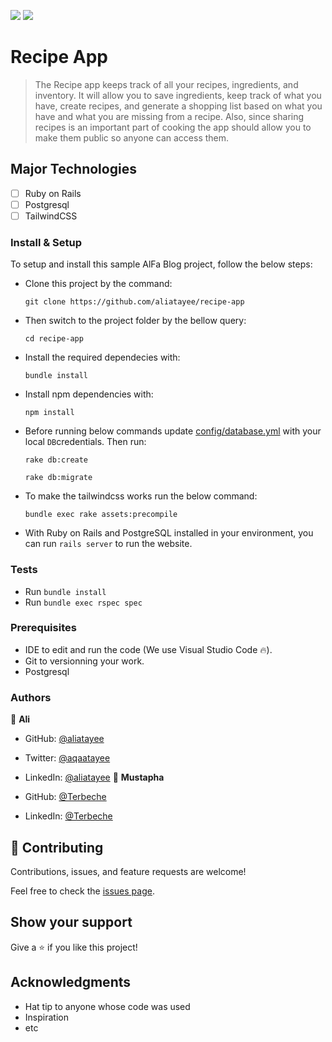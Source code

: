 ![](https://img.shields.io/badge/Ali-Atayee-yellow?labelColor=black)&nbsp;![](https://img.shields.io/badge/Mustapha-Terbeche-red?labelColor=blue)&nbsp;

# Recipe App

> The Recipe app keeps track of all your recipes, ingredients, and inventory. It will allow you to save ingredients, keep track of what you have, create recipes, and generate a shopping list based on what you have and what you are missing from a recipe. Also, since sharing recipes is an important part of cooking the app should allow you to make them public so anyone can access them.

## Major Technologies
- [ ] Ruby on Rails
- [ ] Postgresql
- [ ] TailwindCSS

### Install & Setup

To setup and install this sample AlFa Blog project, follow the below steps:
- Clone this project by the command: 
  ```
  git clone https://github.com/aliatayee/recipe-app
  ```

- Then switch to the project folder by the bellow query:

  ```
  cd recipe-app
  ```

- Install the required dependecies with:
  ```
  bundle install
  ```
- Install npm dependencies with: 
  ```
  npm install
  ```
- Before running below commands update [config/database.yml](./config/database.yml) with your local `DB`credentials. Then run:
    ```
    rake db:create
    ```
    ```
    rake db:migrate
    ```
- To make the tailwindcss works run the below command:
    ```
    bundle exec rake assets:precompile
    ```

- With Ruby on Rails and PostgreSQL installed in your environment, you can run `rails server` to run the website.
### Tests

- Run `bundle install`
- Run `bundle exec rspec spec`

### Prerequisites

- IDE to edit and run the code (We use Visual Studio Code 🔥).
- Git to versionning your work.
- Postgresql

### Authors
👤 **Ali**

- GitHub: [@aliatayee](https://github.com/aliatayee)
- Twitter: [@aqaatayee](https://twitter.com/aqaatayee)
- LinkedIn: [@aliatayee](https://www.linkedin.com/in/aliatayee/)
👤 **Mustapha**

- GitHub: [@Terbeche](https://github.com/Terbeche)
- LinkedIn: [@Terbeche](https://www.linkedin.com/in/mustapha-terbeche/)


## 🤝 Contributing
Contributions, issues, and feature requests are welcome!

Feel free to check the [issues page](../../issues/).

## Show your support
Give a ⭐️ if you like this project!

## Acknowledgments
- Hat tip to anyone whose code was used
- Inspiration
- etc
